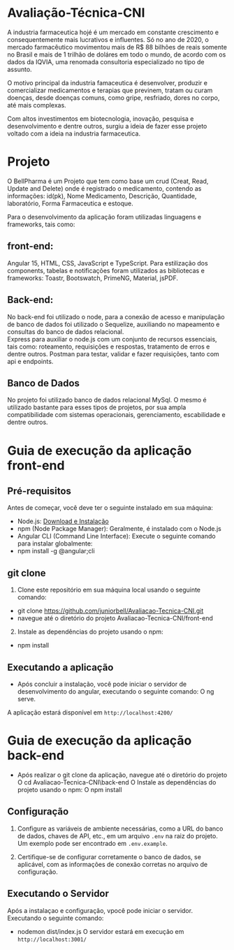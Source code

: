# Avaliação-Técnica-CNI


A industria farmaceutica hojé é um mercado em constante crescimento e consequentemente mais lucrativos e influentes. Só no ano de 2020, o mercado farmacêutico movimentou mais de R$ 88 bilhões de reais somente no Brasil e mais de 1 trilhão de doláres em todo o mundo, de acordo com os dados da IQVIA, uma renomada consultoria especializado no tipo de assunto. 

O motivo principal da industria famaceutica é desenvolver, produzir e comercializar medicamentos e terapias que previnem, tratam ou curam doenças, desde doenças comuns, como gripe, resfriado, dores no corpo, até mais complexas.

Com altos investimentos em biotecnologia, inovação, pesquisa e desenvolvimento e dentre outros, surgiu a ideia de fazer esse projeto voltado com a ideia na industria farmaceutica. 

# Projeto
O  BellPharma é um Projeto que tem como base um crud (Creat, Read, Update and Delete) onde é registrado o medicamento, contendo as informações: id(pk), Nome Medicamento, Descrição, Quantidade, laboratório, Forma Farmaceutica e estoque.

Para o desenvolvimento da aplicação foram utilizadas linguagens e frameworks, tais como: 

## front-end: 
Angular 15, HTML, CSS, JavaScript e TypeScript. Para estilização dos components, tabelas e  notificações foram utilizados as bibliotecas e frameworks: Toastr, Bootswatch, PrimeNG, Material, jsPDF.

## Back-end: 
No back-end foi utilizado o node, para a conexão de acesso e manipulação de banco de dados foi utilizado o Sequelize, auxiliando no mapeamento e consultas do banco de dados relacional.  
Express para auxiliar o node.js com um conjunto de recursos essenciais, tais como: roteamento, requisições e respostas, tratamento de erros e dentre outros. Postman para testar, validar e fazer requisições, tanto com api e endpoints. 

## Banco de Dados 
No projeto foi utilizado banco de dados relacional MySql. O mesmo é utilizado bastante para esses tipos de projetos, por sua ampla compatibilidade com sistemas operacionais, gerenciamento, escabilidade e dentre outros.


# Guia de execução da aplicação  front-end


## Pré-requisitos

Antes de começar, você deve ter o seguinte instalado em sua máquina:

- Node.js: [Download e Instalação](https://nodejs.org/)
- npm (Node Package Manager): Geralmente, é instalado com o Node.js
- Angular CLI (Command Line Interface): Execute o seguinte comando para instalar globalmente:
- npm install -g @angular;cli

## git clone

1. Clone este repositório em sua máquina local usando o seguinte comando: 
 - git clone https://github.com/juniorbell/Avaliacao-Tecnica-CNI.git
 - navegue até o diretório do projeto Avaliacao-Tecnica-CNI/front-end
2. Instale as dependências do projeto usando o npm: 
- npm install

## Executando a aplicação
- Após concluir a instalação, você pode iniciar o servidor de desenvolvimento do angular, executando o seguinte comando:
O ng serve.

 A aplicação estará disponível em `http://localhost:4200/`

# Guia de execução da aplicação  back-end 

- Após realizar o git clone da aplicação, navegue até o diretório do projeto
O cd Avaliacao-Tecnica-CNI\back-end
O Instale as dependências do projeto usando o npm: 
O npm install

## Configuração

1. Configure as variáveis de ambiente necessárias, como a URL do banco de dados, chaves de API, etc., em um arquivo `.env` na raiz do projeto. Um exemplo pode ser encontrado em `.env.example`.

2. Certifique-se de configurar corretamente o banco de dados, se aplicável, com as informações de conexão corretas no arquivo de configuração.

## Executando o Servidor
Após a instalaçao e configuração, vpocê pode iniciar o servidor. Executando o seguinte comando: 
- nodemon dist/index.js
O servidor estará em execução em `http://localhost:3001/`

